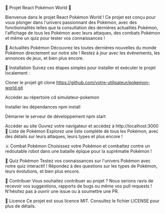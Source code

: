 🌟 Projet React Pokémon World 🌟

Bienvenue dans le projet React Pokémon World ! Ce projet est conçu pour vous plonger dans l'univers passionnant des Pokémon, avec des fonctionnalités telles que la consultation des dernières actualités Pokémon, l'affichage de tous les Pokémon avec leurs attaques, des combats Pokémon et même un quiz pour tester vos connaissances !


📰 Actualités Pokémon
Découvrez les toutes dernières nouvelles du monde Pokémon directement sur notre site ! Restez à jour avec les événements, les annonces de jeux, et bien plus encore.

📝 Installation
Suivez ces étapes simples pour installer et exécuter le projet localement :

Cloner le projet
git clone https://github.com/votre-utilisateur/pokemon-world.git

Accéder au répertoire
cd simulateur-pokemon

Installer les dépendances
npm install

Démarrer le serveur de développement
npm start


Accéder au site
Ouvrez votre navigateur et accédez à http://localhost:3000
🐾 Liste de Pokémon
Explorez une liste complète de tous les Pokémon, avec des détails sur leurs attaques, leurs types et plus encore !

⚔️ Combat Pokémon
Choisissez votre Pokémon et combattez contre un redoutable robot dans une bataille épique pour la suprématie Pokémon !

🧠 Quiz Pokémon
Testez vos connaissances sur l'univers Pokémon avec notre quiz interactif ! Répondez à des questions sur les types de Pokémon, leurs évolutions, et bien plus encore.

🚀 Contribuer
Vous souhaitez contribuer au projet ? Nous serions ravis de recevoir vos suggestions, rapports de bugs ou même vos pull requests ! N'hésitez pas à ouvrir une issue ou à soumettre une PR.

📝 Licence
Ce projet est sous licence MIT. Consultez le fichier LICENSE pour plus de détails.
